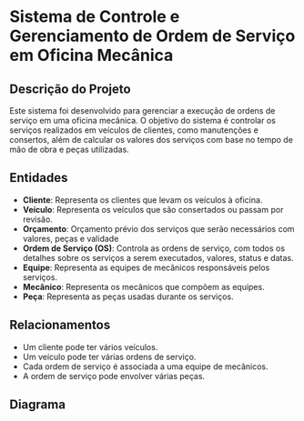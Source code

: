 # Sistema de Controle e Gerenciamento de Ordem de Serviço em Oficina Mecânica

## Descrição do Projeto

Este sistema foi desenvolvido para gerenciar a execução de ordens de serviço em uma oficina mecânica. O objetivo do sistema é controlar os serviços realizados em veículos de clientes, como manutenções e consertos, além de calcular os valores dos serviços com base no tempo de mão de obra e peças utilizadas.

## Entidades

- **Cliente**: Representa os clientes que levam os veículos à oficina.
- **Veículo**: Representa os veículos que são consertados ou passam por revisão.
- **Orçamento**: Orçamento prévio dos serviços que serão necessários com valores, peças e validade 
- **Ordem de Serviço (OS)**: Controla as ordens de serviço, com todos os detalhes sobre os serviços a serem executados, valores, status e datas.
- **Equipe**: Representa as equipes de mecânicos responsáveis pelos serviços.
- **Mecânico**: Representa os mecânicos que compõem as equipes.
- **Peça**: Representa as peças usadas durante os serviços.

## Relacionamentos

- Um cliente pode ter vários veículos.
- Um veículo pode ter várias ordens de serviço.
- Cada ordem de serviço é associada a uma equipe de mecânicos.
- A ordem de serviço pode envolver várias peças.

## Diagrama



